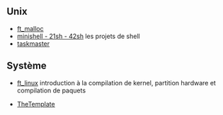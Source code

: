 <!-- TITLE: Projects -->
<!-- SUBTITLE: school projects -->

## Unix
- [ft_malloc](/cursus/projects/malloc)
- [minishell - 21sh - 42sh](/cursus/projects/shell) les projets de shell
- [taskmaster](/cursus//projects/taskmaster)


## Système
- [ft_linux](/cursus/projects/ft_linux) introduction à la compilation de kernel, partition hardware et compilation de paquets

- [TheTemplate](/cursus/projets/template)